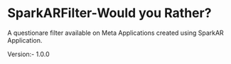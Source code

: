 # SparkARFilter-Would you Rather?

A questionare filter available on Meta Applications created using SparkAR Application.

Version:- 1.0.0
